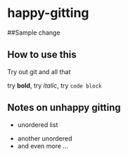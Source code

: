 # happy-gitting

##Sample change
## How to use this

Try out git and all that

try **bold**, try _italic_, try `code block`

## Notes on unhappy gitting

* unordered list
- another unordered
- and even more ...
